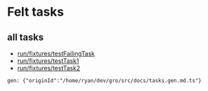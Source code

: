 # Felt tasks
 
## all tasks

- [run/fixtures/testFailingTask](../run/fixtures/testFailingTask.task.ts)
- [run/fixtures/testTask1](../run/fixtures/testTask1.task.ts)
- [run/fixtures/testTask2](../run/fixtures/testTask2.task.ts)

`gen: {"originId":"/home/ryan/dev/gro/src/docs/tasks.gen.md.ts"}`
